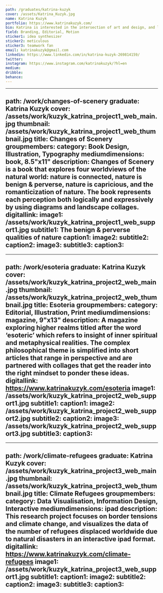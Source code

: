 ```yaml
---
path: /graduates/katrina-kuzyk
cover: /assets/Katrina_Kuzyk.jpg
name: Katrina Kuzyk
portfolio: https://www.katrinakuzyk.com/
bio: Katrina is interested in the intersection of art and design, and learning through experimenting and taking risks. She enjoys working with surreal imagery and collages to create ominous atmospheres. Themes that occur in her work are synthesizing complex philosophical ideas, and presenting research on catastrophic socio-environmental problems. There’s something about designing for apocalyptic situations that really makes her feel alive. She wants to work in an environment where she can continue learning and pushing creative boundaries.
field: Branding, Editorial, Motion
sticker1: idea synthesizer
sticker2: meticulous
sticker3: teamwork fan
email: katrinakuzyk@gmail.com
linkedin: https://www.linkedin.com/in/katrina-kuzyk-269814159/
twitter:
instagram: https://www.instagram.com/katrinakuzyk/?hl=en
medium:
dribble:
behance:
---
```


---
path: /work/changes-of-scenery
graduate: Katrina Kuzyk
cover: /assets/work/kuzyk_katrina_project1_web_main.jpg
thumbnail: /assets/work/kuzyk_katrina_project1_web_thumbnail.jpg
title: Changes of Scenery
groupmembers:
category: Book Design, Illustration, Typography
mediumdimensions: book, 8.5"x11"
description: Changes of Scenery is a book that explores four worldviews of the natural world: nature is connected, nature is benign & perverse, nature is capricious, and the romanticization of nature. The book represents each perception both logically and expressively by using diagrams and landscape collages.
digitallink:
image1: /assets/work/kuzyk_katrina_project1_web_support1.jpg
subtitle1: The benign & perverse qualities of nature
caption1:
image2:
subtitle2:
caption2:
image3:
subtitle3:
caption3:
---

---
path: /work/esoteria
graduate: Katrina Kuzyk
cover: /assets/work/kuzyk_katrina_project2_web_main.jpg
thumbnail: /assets/work/kuzyk_katrina_project2_web_thumbnail.jpg
title: Esoteria 
groupmembers:
category: Editorial, Illustration, Print
mediumdimensions: magazine, 9"x13"
description: A magazine exploring higher realms titled after the word ‘esoteric’ which refers to insight of inner spiritual and metaphysical realities. The complex philosophical theme is simplified into short articles that range in perspective and are partnered with collages that get the reader into the right mindset to ponder these ideas.
digitallink: https://www.katrinakuzyk.com/esoteria
image1: /assets/work/kuzyk_katrina_project2_web_support1.jpg
subtitle1:
caption1:
image2: /assets/work/kuzyk_katrina_project2_web_support2.jpg
subtitle2:
caption2:
image3: /assets/work/kuzyk_katrina_project2_web_support3.jpg
subtitle3:
caption3:
---

---
path: /work/climate-refugees
graduate: Katrina Kuzyk
cover: /assets/work/kuzyk_katrina_project3_web_main.jpg
thumbnail: /assets/work/kuzyk_katrina_project3_web_thumbnail.jpg
title: Climate Refugees
groupmembers:
category: Data Visualisation, Information Design, Interactive
mediumdimensions:  ipad 
description: This research project focuses on border tensions and climate change, and visualizes the data of the number of refugees displaced worldwide due to natural disasters in an interactive ipad format. 
digitallink: https://www.katrinakuzyk.com/climate-refugees
image1: /assets/work/kuzyk_katrina_project3_web_support1.jpg
subtitle1:
caption1:
image2: 
subtitle2:
caption2:
image3: 
subtitle3:
caption3:
---
